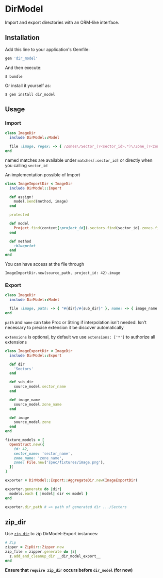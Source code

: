 # DirModel

Import and export directories with an ORM-like interface.

## Installation

Add this line to your application's Gemfile:

```ruby
gem 'dir_model'
```

And then execute:

    $ bundle

Or install it yourself as:

    $ gem install dir_model

## Usage

### Import

```ruby
class ImageDir
  include DirModel::Model

  file :image, regex: -> { /Zones\/Sector_(?<sector_id>.*)\/Zone_(?<zone_id>.*)\.(?<extension>png|jpg)/i }
end
```

named matches are available under `matches[:sector_id]` or directly when you calling `sector_id`

An implementation possible of Import

```ruby
class ImageImportDir < ImageDir
  include DirModel::Import

  def assign!
    model.send(method, image)
  end

  protected

  def model
    Project.find(context[:project_id]).sectors.find(sector_id).zones.find(zone_id)
  end

  def method
    :blueprint
  end
end
```

You can have access at the file through

`ImageImportDir.new(source_path, project_id: 42).image`

### Export

```ruby
class ImageDir
  include DirModel::Model

  file :image, path: -> { "#{dir}/#{sub_dir}" }, name: -> { image_name }, extensions: [:png]
end
```

`path` and `name` can take Proc or String if interpolation isn't needed. Isn't necessary to precise extension it be discover automatically

`extensions` is optional, by default we use `extensions: ['*']` to authorize all extensions

```ruby
class ImageExportDir < ImageDir
  include DirModel::Export

  def dir
    'Sectors'
  end

  def sub_dir
    source_model.sector_name
  end

  def image_name
    source_model.zone_name
  end

  def image
    source_model.zone
  end
end

fixture_models = [
  OpenStruct.new({
    id: 42,
    sector_name: 'sector_name',
    zone_name: 'zone_name',
    zone: File.new('spec/fixtures/image.png'),
  })
]

exporter = DirModel::Export::AggregateDir.new(ImageExportDir)

exporter.generate do |dir|
  models.each { |model| dir << model }
end

exporter.dir_path # => path of generated dir .../Sectors
```

## zip_dir
Use [`zip_dir`](https://github.com/FinalCAD/zip_dir) to zip DirModel::Export instances:
```ruby
# Zip
zipper = ZipDir::Zipper.new
zip_file = zipper.generate do |z|
  z.add_and_cleanup_dir __dir_model_export__
end
```

**Ensure that `require zip_dir` occurs before `dir_model` (for now)**
